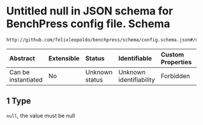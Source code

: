# Untitled null in JSON schema for BenchPress config file. Schema

```txt
http://github.com/felixleopoldo/benchpress/schema/config.schema.json#/definitions/data_setup_dict/properties/seed_range/anyOf/1
```



| Abstract            | Extensible | Status         | Identifiable            | Custom Properties | Additional Properties | Access Restrictions | Defined In                                                       |
| :------------------ | :--------- | :------------- | :---------------------- | :---------------- | :-------------------- | :------------------ | :--------------------------------------------------------------- |
| Can be instantiated | No         | Unknown status | Unknown identifiability | Forbidden         | Allowed               | none                | [config.schema.json*](config.schema.json "open original schema") |

## 1 Type

`null`, the value must be null
